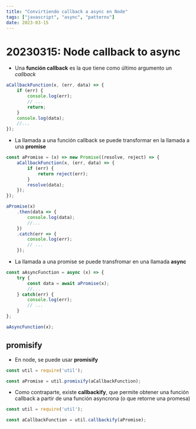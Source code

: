 ```yaml
---
title: "Convirtiendo callback a async en Node"
tags: ["javascript", "async", "patterns"]
date: 2023-03-15
---
```


# 20230315: Node callback to async

<TagsLinks />

- Una **función callback** es la que tiene como último argumento un *callback*

```js
aCallbackFunction(x, (err, data) => {
	if (err) {
		console.log(err);
		// ...
		return;
	}
	console.log(data);
	//...
});
```

- La llamada a una función callback se puede transformar en la llamada a una **promise**

```js
const aPromise = (x) => new Promise((resolve, reject) => {
	aCallbackFunction(x, (err, data) => {
		if (err) {
			return reject(err);
		}
		resolve(data);
	});
});

aPromise(x)
	.then(data => {
		console.log(data);
		//...
	})
	.catch(err => {
		console.log(err);
		// ...
	});
```

- La llamada a una promise se puede transfromar en una llamada **async**

```js
const aAsyncFunction = async (x) => {
	try {
		const data = await aPromise(x);
		//...
	} catch(err) {
		console.log(err);
		// ...
	}
};

aAsyncFunction(x);
```

## promisify

- En node, se puede usar **promisify**

```js
const util = require('util');

const aPromise = util.promisify(aCallbackFunction);
```

- Como contraparte, existe **callbackify**, que permite obtener una función callback a partir de una función asyncrona (o que retorne una promesa)

```js
const util = require('util');

const aCallbackFunction = util.callbackify(aPromise);
```
